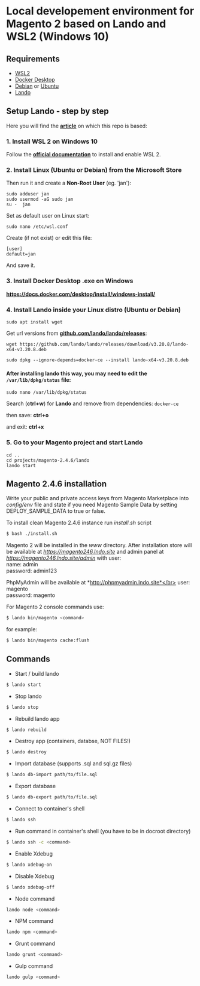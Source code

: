 # Local developement environment for Magento 2 based on Lando and WSL2 (Windows 10)

## Requirements

* [WSL2](https://docs.microsoft.com/en-us/windows/wsl/install-win10)
* [Docker Desktop](https://www.docker.com/products/docker-desktop)
* [Debian](https://apps.microsoft.com/detail/9msvkqc78pk6) or [Ubuntu](https://www.microsoft.com/pl-pl/p/ubuntu/9nblggh4msv6)
* [Lando](https://docs.lando.dev/)

## Setup Lando - step by step
Here you will find the **[article](https://www.liip.ch/en/blog/setup-drupal-and-lando-with-wsl2-on-windows)** on which this repo is based:

### 1. Install WSL 2 on Windows 10
Follow the **[official documentation](https://docs.microsoft.com/en-us/windows/wsl/install-win10)** to install and enable WSL 2.

### 2. Install Linux (Ubuntu or Debian) from the Microsoft Store

Then run it and create a **Non-Root User** (eg. 'jan'):

```
sudo adduser jan
sudo usermod -aG sudo jan
su -  jan
```

Set as default user on Linux start:

``
sudo nano /etc/wsl.conf
``

Create (if not exist) or edit this file:

```
[user]
default=jan
```

And save it.

### 3. Install Docker Desktop .exe on Windows
**https://docs.docker.com/desktop/install/windows-install/**

### 4. Install Lando inside your Linux distro (Ubuntu or Debian)
``
sudo apt install wget
``

Get url versions from **[github.com/lando/lando/releases](https://github.com/lando/lando/releases)**:

``
wget https://github.com/lando/lando/releases/download/v3.20.8/lando-x64-v3.20.8.deb
``

``
sudo dpkg --ignore-depends=docker-ce --install lando-x64-v3.20.8.deb
``

#### After installing lando this way, you may need to edit the ``/var/lib/dpkg/status`` file:

``
sudo nano /var/lib/dpkg/status
``

Search (**ctrl+w**) for **Lando** and remove from dependencies: ``docker-ce``

then save: **ctrl+o**

and exit: **ctrl+x**

### 5. Go to your Magento project and start Lando

```
cd ..
cd projects/magento-2.4.6/lando
lando start
```


## Magento 2.4.6 installation

Write your public and private access keys from Magento Marketplace into *config/env* file and state if you need Magento Sample Data by setting DEPLOY_SAMPLE_DATA to true or false.

To install clean Magento 2.4.6 instance run *install.sh* script

```bash
$ bash ./install.sh
```

Magento 2 will be installed in the *www* directory.
After installation store will be available at *https://magento246.lndo.site* and admin panel at *https://magento246.lndo.site/admin* with user:</br>
name: admin</br>
password: admin123</br>

PhpMyAdmin will be available at *http://phpmyadmin.lndo.site*</br>
user: magento</br>
password: magento</br>

For Magento 2 console commands use:
```bash
$ lando bin/magento <command>
```

for example:
```bash
$ lando bin/magento cache:flush
```

## Commands

* Start / build lando

```bash
$ lando start
```

* Stop lando

```bash
$ lando stop
```

* Rebuild lando app

```bash
$ lando rebuild
```

* Destroy app (containers, databse, NOT FILES!)

```bash
$ lando destroy
```

* Import database (supports .sql and sql.gz files)

```bash
$ lando db-import path/to/file.sql
```

* Export database

```bash
$ lando db-export path/to/file.sql
```

* Connect to container's shell

```bash
$ lando ssh
```

* Run command in container's shell (you have to be in docroot directory)

```bash
$ lando ssh -c <command>
```

* Enable Xdebug

```bash
$ lando xdebug-on
```

* Disable Xdebug

```bash
$ lando xdebug-off
```

* Node command

```bash
lando node <command>
```

* NPM command

```bash
lando npm <command>
```

* Grunt command

```bash
lando grunt <command>
```

* Gulp command

```bash
lando gulp <command>
```
